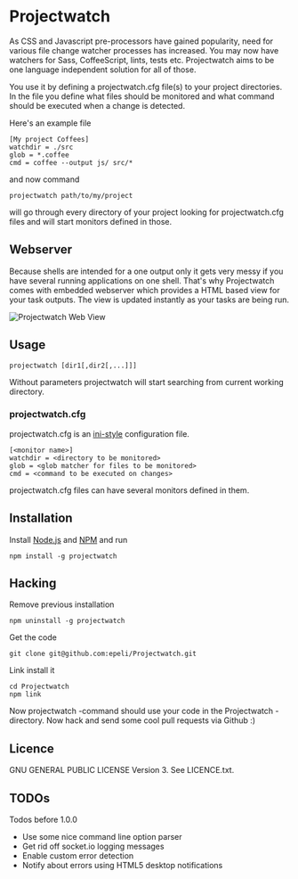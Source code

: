 
# Projectwatch

As CSS and Javascript pre-processors have gained popularity, need for various
file change watcher processes has increased. You may now have watchers for Sass,
CoffeeScript, lints, tests etc. Projectwatch aims to be one language
independent solution for all of those.

You use it by defining a projectwatch.cfg file(s) to your project directories.
In the file you define what files should be monitored and what command should
be executed when a change is detected.

Here's an example file

    [My project Coffees]
    watchdir = ./src
    glob = *.coffee
    cmd = coffee --output js/ src/*

and now command

    projectwatch path/to/my/project

will go through every directory of your project looking for projectwatch.cfg
files and will start monitors defined in those.

## Webserver

Because shells are intended for a one output only it gets very messy if you
have several running applications on one shell. That's why Projectwatch comes
with embedded webserver which provides a HTML based view for your task
outputs. The view is updated instantly as your tasks are being run.

![Projectwatch Web View](http://i.imgur.com/WuOadl.jpg)

## Usage

    projectwatch [dir1[,dir2[,...]]]

Without parameters projectwatch will start searching from current working directory.

### projectwatch.cfg

projectwatch.cfg is an [ini-style][] configuration file.

    [<monitor name>]
    watchdir = <directory to be monitored>
    glob = <glob matcher for files to be monitored>
    cmd = <command to be executed on changes>

projectwatch.cfg files can have several monitors defined in them.


## Installation

Install [Node.js][] and [NPM][] and run

    npm install -g projectwatch


[Node.js]: http://nodejs.org/
[NPM]: http://npmjs.org/
[ini-style]: http://en.wikipedia.org/wiki/INI_file


## Hacking

Remove previous installation

    npm uninstall -g projectwatch

Get the code

    git clone git@github.com:epeli/Projectwatch.git

Link install it

    cd Projectwatch
    npm link

Now projectwatch -command should use your code in the Projectwatch -directory.
Now hack and send some cool pull requests via Github :)

## Licence

GNU GENERAL PUBLIC LICENSE Version 3. See LICENCE.txt.


## TODOs

Todos before 1.0.0

- Use some nice command line option parser
- Get rid off socket.io logging messages
- Enable custom error detection
- Notify about errors using HTML5 desktop notifications

